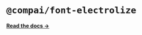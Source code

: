 # `@compai/font-electrolize`

[**Read the docs &rarr;**](https://components.ai/docs/typefaces/electrolize)
